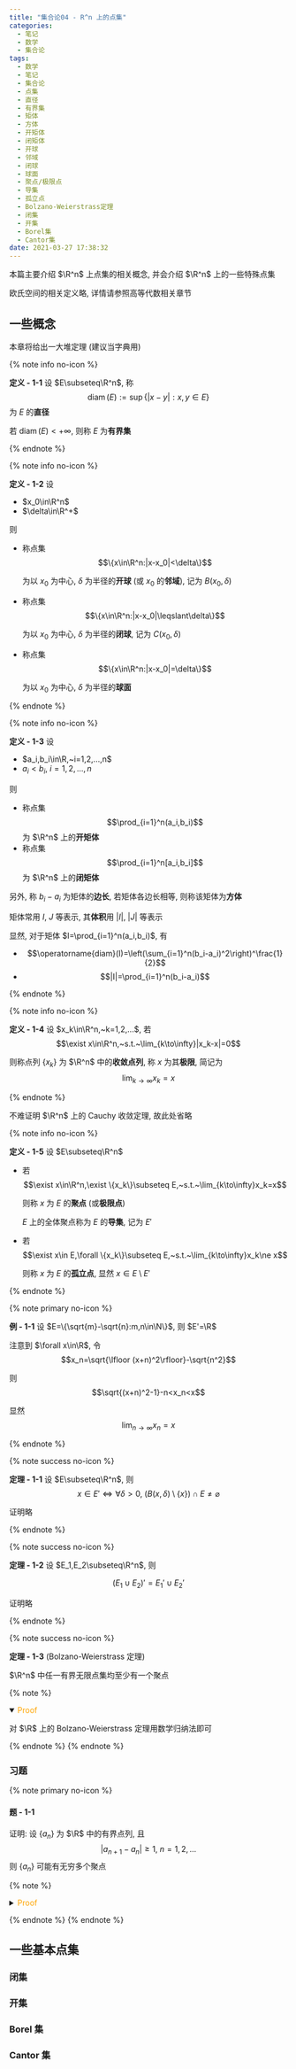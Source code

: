 ```yaml
---
title: "集合论04 - R^n 上的点集"
categories:
  - 笔记
  - 数学
  - 集合论
tags:
  - 数学
  - 笔记
  - 集合论
  - 点集
  - 直径
  - 有界集
  - 矩体
  - 方体
  - 开矩体
  - 闭矩体
  - 开球
  - 邻域
  - 闭球
  - 球面
  - 聚点/极限点
  - 导集
  - 孤立点
  - Bolzano-Weierstrass定理
  - 闭集
  - 开集
  - Borel集
  - Cantor集
date: 2021-03-27 17:38:32
---
```


本篇主要介绍 $\R^n$ 上点集的相关概念, 并会介绍 $\R^n$ 上的一些特殊点集

<!-- more -->

欧氏空间的相关定义略, 详情请参照高等代数相关章节

## 一些概念

本章将给出一大堆定理 (建议当字典用)

{% note info no-icon %}

**<a id="def-1-1">定义 - 1-1</a>** 设 $E\subseteq\R^n$, 称
$$\operatorname{diam}(E):=\sup\{|x-y|:x,y\in E\}$$
为 $E$ 的**直径**

若 $\operatorname{diam}(E)<+\infty$, 则称 $E$ 为**有界集**

{% endnote %}

{% note info no-icon %}

**<a id="def-1-2">定义 - 1-2</a>** 设

- $x_0\in\R^n$
- $\delta\in\R^+$

则

- 称点集
  $$\{x\in\R^n:|x-x_0|<\delta\}$$

  为以 $x_0$ 为中心, $\delta$ 为半径的**开球** (或 $x_0$ 的**邻域**), 记为 $B(x_0,\delta)$

- 称点集
  $$\{x\in\R^n:|x-x_0|\leqslant\delta\}$$

  为以 $x_0$ 为中心, $\delta$ 为半径的**闭球**, 记为 $C(x_0,\delta)$

- 称点集
  $$\{x\in\R^n:|x-x_0|=\delta\}$$

  为以 $x_0$ 为中心, $\delta$ 为半径的**球面**

{% endnote %}

{% note info no-icon %}

**<a id="def-1-3">定义 - 1-3</a>** 设

- $a_i,b_i\in\R,~i=1,2,...,n$
- $a_i<b_i,~i=1,2,...,n$

则

- 称点集
  $$\prod_{i=1}^n(a_i,b_i)$$
  为 $\R^n$ 上的**开矩体**
- 称点集
  $$\prod_{i=1}^n[a_i,b_i]$$
  为 $\R^n$ 上的**闭矩体**

另外, 称 $b_i-a_i$ 为矩体的**边长**, 若矩体各边长相等, 则称该矩体为**方体**

矩体常用 $I$, $J$ 等表示, 其**体积**用 $|I|$, $|J|$ 等表示

显然, 对于矩体 $I=\prod_{i=1}^n(a_i,b_i)$, 有

- $$\operatorname{diam}(I)=\left(\sum_{i=1}^n(b_i-a_i)^2\right)^\frac{1}{2}$$
- $$|I|=\prod_{i=1}^n(b_i-a_i)$$

{% endnote %}

{% note info no-icon %}

**<a id="def-1-4">定义 - 1-4</a>** 设 $x_k\in\R^n,~k=1,2,...$, 若
$$\exist x\in\R^n,~s.t.~\lim_{k\to\infty}|x_k-x|=0$$

则称点列 $\{x_k\}$ 为 $\R^n$ 中的**收敛点列**, 称 $x$ 为其**极限**, 简记为
$$\lim_{k\to\infty}x_k=x$$

{% endnote %}

不难证明 $\R^n$ 上的 Cauchy 收敛定理, 故此处省略

{% note info no-icon %}

**<a id="def-1-5">定义 - 1-5</a>** 设 $E\subseteq\R^n$

- 若
  $$\exist x\in\R^n,\exist \{x_k\}\subseteq E,~s.t.~\lim_{k\to\infty}x_k=x$$

  则称 $x$ 为 $E$ 的**聚点** (或**极限点**)

  $E$ 上的全体聚点称为 $E$ 的**导集**, 记为 $E'$

- 若
  $$\exist x\in E,\forall \{x_k\}\subseteq E,~s.t.~\lim_{k\to\infty}x_k\ne x$$

  则称 $x$ 为 $E$ 的**孤立点**, 显然 $x\in E\setminus E'$

{% endnote %}

{% note primary no-icon %}

**<a id="eg-1-1">例 - 1-1</a>** 设 $E=\{\sqrt{m}-\sqrt{n}:m,n\in\N\}$, 则 $E'=\R$

注意到 $\forall x\in\R$, 令
$$x_n=\sqrt{\lfloor (x+n)^2\rfloor}-\sqrt{n^2}$$

则
$$\sqrt{(x+n)^2-1}-n<x_n<x$$

显然
$$\lim_{n\to\infty}x_n=x$$

{% endnote %}

{% note success no-icon %}

**<a id="th-1-1">定理 - 1-1</a>** 设 $E\subseteq\R^n$, 则
$$x\in E'\iff\forall\delta>0,~(B(x,\delta)\setminus\{x\})\cap E\ne\varnothing$$

证明略

{% endnote %}

{% note success no-icon %}

**<a id="th-1-2">定理 - 1-2</a>** 设 $E_1,E_2\subseteq\R^n$, 则

$$(E_1\cup E_2)'=E_1'\cup E_2'$$

证明略

{% endnote %}

{% note success no-icon %}

**<a id="th-1-3">定理 - 1-3</a>** (Bolzano-Weierstrass 定理)

$\R^n$ 中任一有界无限点集均至少有一个聚点

{% note %}

<details open>
<summary><font color='orange'>Proof</font></summary>

对 $\R$ 上的 Bolzano-Weierstrass 定理用数学归纳法即可

</details>

{% endnote %}
{% endnote %}

### 习题

{% note primary no-icon %}

#### <a id="asm-1-1">题 - 1-1</a>

证明: 设 $\{a_n\}$ 为 $\R$ 中的有界点列, 且
$$|a_{n+1}-a_n|\geqslant 1,~n=1,2,...$$
则 $\{a_n\}$ 可能有无穷多个聚点

{% note %}

<details>
<summary><font color='orange'>Proof</font></summary>

令

$$
a_n=\begin{cases}
  \frac{1}{p}+\frac{1}{q},&2\nmid n\\
  \frac{1}{p}+\frac{1}{q}+4,&2\mid n\\
\end{cases},~p,q=1,2,...;n=1,2,...
$$

其中 $(p,q)$ 随 $\lfloor\frac{n+1}{2}\rfloor$ 递增按
$$(1,1)\to(1,2)\to(2,1)\to(3,1)\to(2,2)\to(1,3)\to(1,4)\to...$$
顺序赋值

则

- $$\{a_n\}'=\left\{ \frac{1}{n}\right\}$$
- $$|a_{n+1}-a_n|\geqslant 1,~n=1,2,...$$

</details>

{% endnote %}
{% endnote %}

## 一些基本点集

### 闭集

### 开集

### Borel 集

### Cantor 集
